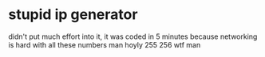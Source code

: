 # stupid ip generator 
didn't put much effort into it, it was coded in 5 minutes because networking is hard with all these numbers man hoyly 255 256 wtf man 
